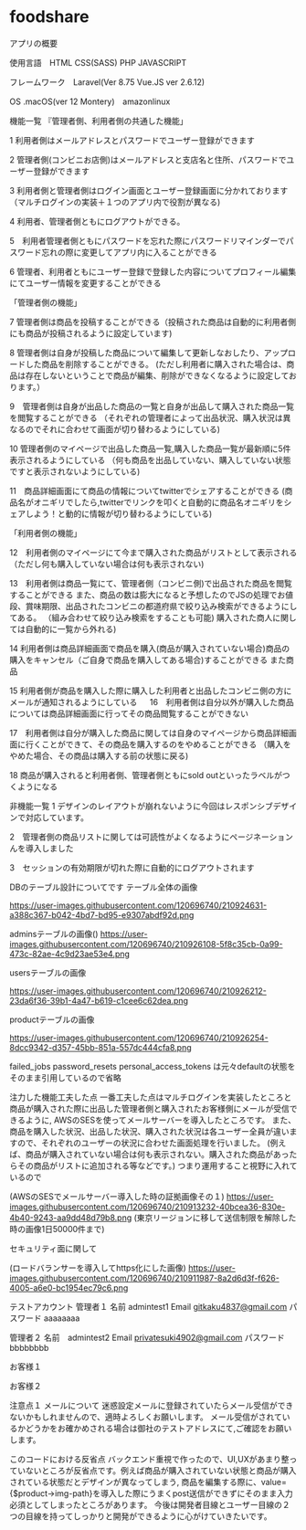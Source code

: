 # foodshare

アプリの概要

使用言語　HTML CSS(SASS) PHP JAVASCRIPT 

フレームワーク　Laravel(Ver 8.75 Vue.JS ver 2.6.12)

OS .macOS(ver 12 Montery)　amazonlinux

機能一覧
『管理者側、利用者側の共通した機能」

1 利用者側はメールアドレスとパスワードでユーザー登録ができます

2 管理者側(コンビニお店側)はメールアドレスと支店名と住所、パスワードでユーザー登録ができます

3 利用者側と管理者側はログイン画面とユーザー登録画面に分かれております（マルチログインの実装＋１つのアプリ内で役割が異なる)

4 利用者、管理者側ともにログアウトができる。

5　利用者管理者側ともにパスワードを忘れた際にパスワードリマインダーでパスワード忘れの際に変更してアプリ内に入ることができる

6 管理者、利用者ともにユーザー登録で登録した内容についてプロフィール編集にてユーザー情報を変更することができる

「管理者側の機能」

7 管理者側は商品を投稿することができる（投稿された商品は自動的に利用者側にも商品が投稿されるように設定しています)

8 管理者側は自身が投稿した商品について編集して更新しなおしたり、アップロードした商品を削除することができる。
(ただし利用者に購入された場合は、商品は存在しないということで商品が編集、削除ができなくなるように設定しております。）

9　管理者側は自身が出品した商品の一覧と自身が出品して購入された商品一覧を閲覧することができる
（それぞれの管理者によって出品状況、購入状況は異なるのでそれに合わせて画面が切り替わるようにしている)

10 管理者側のマイページで出品した商品一覧,購入した商品一覧が最新順に5件表示されるようにしている
（何も商品を出品していない、購入していない状態ですと表示されないようにしている)

11　商品詳細画面にて商品の情報についてtwitterでシェアすることができる
(商品名がオニギリでしたら,twitterでリンクを叩くと自動的に商品名オニギリをシェアしよう！と動的に情報が切り替わるようにしている)

「利用者側の機能」

12　利用者側のマイページにて今まで購入された商品がリストとして表示される（ただし何も購入していない場合は何も表示されない)

13　利用者側は商品一覧にて、管理者側（コンビニ側)で出品された商品を閲覧することができる
また、商品の数は膨大になると予想したのでJSの処理でお値段、賞味期限、出品されたコンビニの都道府県で絞り込み検索ができるようにしてある。
（組み合わせて絞り込み検索をすることも可能) 購入された商人に関しては自動的に一覧から外れる)

14 利用者側は商品詳細画面で商品を購入(商品が購入されていない場合)商品の購入をキャンセル（ご自身で商品を購入してある場合)することができる
また商品

15 利用者側が商品を購入した際に購入した利用者と出品したコンビニ側の方にメールが通知されるようにしている
　
16　利用者側は自分以外が購入した商品については商品詳細画面に行ってその商品閲覧することができない

17　利用者側は自分が購入した商品に関しては自身のマイページから商品詳細画面に行くことができて、その商品を購入するのをやめることができる
（購入をやめた場合、その商品は購入する前の状態に戻る)

18 商品が購入されると利用者側、管理者側ともにsold outといったラベルがつくようになる

非機能一覧
1 デザインのレイアウトが崩れないように今回はレスポンシブデザインで対応しています。

2　管理者側の商品リストに関しては可読性がよくなるようにページネーションんを導入しました

3　セッションの有効期限が切れた際に自動的にログアウトされます


DBのテーブル設計についてです
テーブル全体の画像

https://user-images.githubusercontent.com/120696740/210924631-a388c367-b042-4bd7-bd95-e9307abdf92d.png

adminsテーブルの画像()
https://user-images.githubusercontent.com/120696740/210926108-5f8c35cb-0a99-473c-82ae-4c9d23ae53e4.png

usersテーブルの画像

https://user-images.githubusercontent.com/120696740/210926212-23da6f36-39b1-4a47-b619-c1cee6c62dea.png

productテーブルの画像

https://user-images.githubusercontent.com/120696740/210926254-8dcc9342-d357-45bb-851a-557dc444cfa8.png

failed_jobs password_resets personal_access_tokens は元々defaultの状態をそのまま引用しているので省略

注力した機能工夫した点
 一番工夫した点はマルチログインを実装したところと商品が購入された際に出品した管理者側と購入されたお客様側にメールが受信できるように,
AWSのSESを使ってメールサーバーを導入したところです。
また、商品を購入した状況、出品した状況、購入された状況は各ユーザー全員が違いますので、それぞれのユーザーの状況に合わせた画面処理を行いました。
(例えば、商品が購入されていない場合は何も表示されない。購入された商品があったらその商品がリストに追加される等などです。)
つまり運用すること視野に入れているので

(AWSのSESでメールサーバー導入した時の証拠画像その１)
https://user-images.githubusercontent.com/120696740/210913232-40bcea36-830e-4b40-9243-aa9dd48d79b8.png
(東京リージョンに移して送信制限を解除した時の画像1日50000件まで)


セキュリティ面に関して

(ロードバランサーを導入してhttps化にした画像)
https://user-images.githubusercontent.com/120696740/210911987-8a2d6d3f-f626-4005-a6e0-bc1954ec79c6.png

テストアカウント
管理者１
名前 admintest1
Email gitkaku4837@gmail.com
パスワード aaaaaaaa

管理者２
名前　admintest2
Email  privatesuki4902@gmail.com
パスワード bbbbbbbb

お客様１

お客様２


注意点１
メールについて
迷惑設定メールに登録されていたらメール受信ができないかもしれませんので、適時よろしくお願いします。
メール受信がされているかどうかをお確かめされる場合は御社のテストアドレスにて,ご確認をお願いします。


このコードにおける反省点
バックエンド重視で作ったので、UI,UXがあまり整っていないところが反省点です。例えば商品が購入されていない状態と商品が購入されている状態だとデザインが異なってしまう,
商品を編集する際に、value={$product->img-path}を導入した際にうまくpost送信ができずにそのまま入力必須としてしまったところがあります。
今後は開発者目線とユーザー目線の２つの目線を持ってしっかりと開発ができるように心がけていきたいです。


